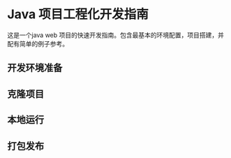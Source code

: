 # Java 项目工程化开发指南

这是一个java web 项目的快速开发指南。包含最基本的环境配置，项目搭建，并配有简单的例子参考。

## 开发环境准备

## 克隆项目

## 本地运行

## 打包发布
